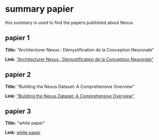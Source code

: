 # summary papier

this summary is used to find the papers published about Nexus


## papier 1 
**Title:** "Architecturer Nexus : Démystification de la Conception Neuronale"

**Link:** ["Architecturer Nexus : Démystification de la Conception Neuronale"](https://github.com/Nexus-labs-offcial/Nexus/blob/master/papier/architechture_neural_networck_Nexus.md)

## papier 2 
**Title:** "Building the Nexus Dataset: A Comprehensive Overview"

**Link:** ["Building the Nexus Dataset: A Comprehensive Overview"](https://github.com/Nexus-labs-offcial/Nexus/blob/master/papier/dataset.md)

## papier 3 
**Title:** "white paper"

**Link:**  [white paper](https://github.com/Nexus-labs-offcial/Nexus/blob/master/papier/white_paper)
